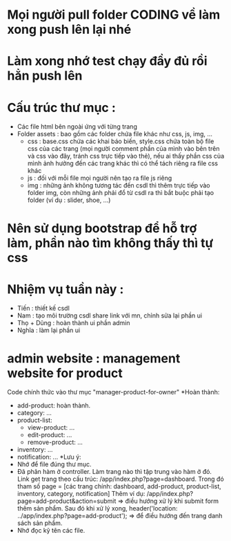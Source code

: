 # Mọi người pull folder CODING về làm xong push lên lại nhé

# Làm xong nhớ test chạy đầy đủ rồi hẳn push lên

# Cấu trúc thư mục :

- Các file html bên ngoài ứng với từng trang
- Folder assets : bao gồm các folder chứa file khác như css, js, img, ...
  - css : base.css chứa các khai báo biến, style.css chứa toàn bộ file css của các trang (mọi người comment phần của mình vào bên trên và css vào đây, tránh css trực tiếp vào thẻ), nếu ai thấy phần css của mình ảnh hưởng đến các trang khác thì có thể tách riêng ra file css khác
  - js : đối với mỗi file mọi người nên tạo ra file js riêng
  - img : những ảnh không tương tác đến csdl thì thêm trực tiếp vào folder img, còn những ảnh phải đổ từ csdl ra thì bắt buộc phải tạo folder (ví dụ : slider, shoe, ...)

# Nên sử dụng bootstrap để hỗ trợ làm, phần nào tìm không thấy thì tự css

# Nhiệm vụ tuần này :

- Tiến : thiết kế csdl
- Nam : tạo môi trường csdl share link với mn, chỉnh sửa lại phần ui
- Thọ + Dũng : hoàn thành ui phần admin
- Nghĩa : làm lại phần ui

# admin website : management website for product
Code chính thức vào thư mục "manager-product-for-owner"
*Hoàn thành:
  - add-product: hoàn thành.
  - category: ...
  - product-list:
    + view-product: ...
    + edit-product: ...
    + remove-product: ...
  - inventory: ...
  - notification: ...
*Lưu ý:
  - Nhớ để file đúng thư mục.
  - Đã phân hàm ở controller. Làm trang nào thì tập trung vào hàm ở đó.
  Link get trang theo cấu trúc: /app/index.php?page=dashboard.
  Trong đó tham số page =  [các trang chính: dashboard, add-product, product-list, inventory, category, notification]
  Thêm ví dụ: /app/index.php?page=add-product&action=submit => điều hướng xử lý khi submit form thêm sản phẩm. Sau đó khi xử lý xong,  header('location: ../app/index.php?page=add-product'); => để điều hướng đến trang danh sách sản phẩm.
  - Nhớ đọc kỹ tên các file.
